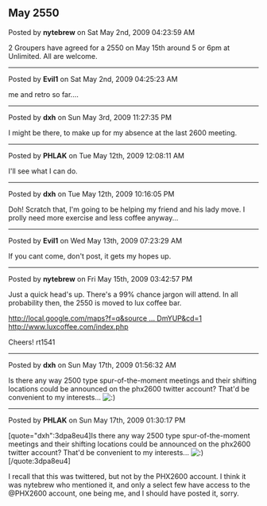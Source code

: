 ## May 2550
Posted by **nytebrew** on Sat May 2nd, 2009 04:23:59 AM

2 Groupers have agreed for a 2550 on May 15th around 5 or 6pm at Unlimited. All are welcome.

--------------------------------------------------------------------------------

Posted by **Evil1** on Sat May 2nd, 2009 04:25:23 AM

me and retro so far....

--------------------------------------------------------------------------------

Posted by **dxh** on Sun May 3rd, 2009 11:27:35 PM

I might be there, to make up for my absence at the last 2600 meeting.

--------------------------------------------------------------------------------

Posted by **PHLAK** on Tue May 12th, 2009 12:08:11 AM

I'll see what I can do.

--------------------------------------------------------------------------------

Posted by **dxh** on Tue May 12th, 2009 10:16:05 PM

Doh!  Scratch that, I'm going to be helping my friend and his lady move.  I prolly need more exercise and less coffee anyway...

--------------------------------------------------------------------------------

Posted by **Evil1** on Wed May 13th, 2009 07:23:29 AM

If you cant come, don't post, it gets my hopes up.

--------------------------------------------------------------------------------

Posted by **nytebrew** on Fri May 15th, 2009 03:42:57 PM

Just a quick head's up. There's a 99% chance jargon will attend. In all probability then, the 2550 is moved to lux coffee bar.

<!-- m --><a class="postlink" href="http://local.google.com/maps?f=q&amp;source=s_q&amp;hl=en&amp;geocode=&amp;q=lux+coffee+bar+phoenix+az&amp;vps=2&amp;jsv=158b&amp;sll=33.500465,-112.073765&amp;sspn=0,359.846191&amp;ie=UTF8&amp;latlng=33500483,-112073947,11282892664685570641&amp;ei=Ed4NSuqDOKe-jgODmYUP&amp;cd=1">http://local.google.com/maps?f=q&amp;source ... DmYUP&amp;cd=1</a><!-- m -->

<!-- m --><a class="postlink" href="http://www.luxcoffee.com/index.php">http://www.luxcoffee.com/index.php</a><!-- m -->

Cheers!
rt1541

--------------------------------------------------------------------------------

Posted by **dxh** on Sun May 17th, 2009 01:56:32 AM

Is there any way 2500 type spur-of-the-moment meetings and their shifting locations could be announced on the phx2600 twitter account?  That'd be convenient to my interests...  <!-- s:) --><img src="{SMILIES_PATH}/icon_e_smile.gif" alt=":)" title="Smile" /><!-- s:) -->

--------------------------------------------------------------------------------

Posted by **PHLAK** on Sun May 17th, 2009 01:30:17 PM

[quote="dxh":3dpa8eu4]Is there any way 2500 type spur-of-the-moment meetings and their shifting locations could be announced on the phx2600 twitter account?  That'd be convenient to my interests...  <!-- s:) --><img src="{SMILIES_PATH}/icon_e_smile.gif" alt=":)" title="Smile" /><!-- s:) -->[/quote:3dpa8eu4]

I recall that this was twittered, but not by the PHX2600 account.  I think it was nytebrew who mentioned it, and only a select few have access to the @PHX2600 account, one being me, and I should have posted it, sorry.
